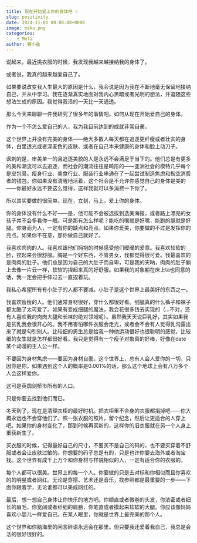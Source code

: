```yaml
---
title: 现在开始爱上你的身体吧 ✨
slug: positivity
date: 2024-11-01 00:00:00+0000
image: miku.png
categories:
    - Meta
author: 赛小盐
---
```


说起来，最近挑衣服的时候，我发现我越来越接纳我的身体了。

或者说，我真的越来越爱自己了。

如果要说改变我人生最大的原因是什么，我会说是因为我在不断地毫无保留地接纳自己，并从中学习。我在逐渐真实地面对我内心黑暗或者光明的想法，并追随这些想法生成的原因。我觉得我活的一天比一天通透。

那么今天来聊聊一件我研究了很多年的事情吧。如何从现在开始爱自己的身体。

作为一个不怎么爱自己的人，我为我目前达到的成就非常自豪。

这个世界上并没有完美的身体——绝大多数人每天都在追逐更纤瘦或者壮实的身体，白里透光或者深麦色的皮肤、或者在自己本来健康的身体和脸上动刀子。

讽刺的是，审美单一的且追逐美貌的人是永远不会满足于当下的。他们总是有更多的美和潮流可以去追逐，而社会的潮流往往是畸形的——亚洲社会的模特几乎每个是皮包骨。瘦身行业、美食行业、服装行业串通在了一起尝试制造焦虑和掏空消费者的钱包。你如果没有清醒地活着，这个社会是不允许你感觉自己的身体是美的——你最好永远不要这么觉得，这样我就可以多消费一下你了。

所以其实要做的很简单。现在，立刻，马上，爱上你的身体。

你的身体没有什么不好——是，他可能不会被选拔到选美海报，或者路上漂亮的女孩子并不会多看你一眼。可是那有怎么样呢？能吃的嘴就是好嘴，能跑的腿就是好腿。你身而为人，一定有你的缺点和亮点。如果你爱美，你要做的不过是发挥你的亮点。如果你不在意，那你做自己就好了。

我喜欢肉肉的人。我喜欢跟他们拥抱的时候感受他们暖暖的爱意。我喜欢软软的脸，捏起来会很舒服。胸是一个好东西，不管男女，我都觉得很可爱。我最喜欢的是肉肉的肚子。他们总是因为自己的大肚子而自卑，可是我的天呐，肉肉的肚子躺上去像一片云一样，软软的捏起来真的好舒服。如果我的对象躺在床上ta也同意的话，我一定会把手伸过去一直捏着玩。

我私心希望所有有小肚子的人都不要减。小肚子是这个世界上最美好的东西之一。

我喜欢瘦瘦的人。他们通常身材很好，穿什么都很好看。细腿真的什么裤子和袜子都太酷了太可爱了。如果有变成细腿的魔法，我会花很多钱去实现的（…不对，还有人喜欢我的肉肉大腿和长袜的绝对领域呢）。虽然我天天说巨乳好，其实如果我是贫乳我会很开心的。我不用害怕哪件衣服会走光，或者会不会有人觉得乳沟露出来了就是勾引别人。比较细的男生总是给我一种他运动很好也很聪明的感觉，比较细的女生就是怎样都很好看。我只是觉得有一个瘦子对象真的好棒，好像在date某个动漫的主人公一样。

不要因为身材焦虑——要因为身材自豪。这个世界上，总有人会人爱你的一切，只因你是你。如果遇到这个人的概率是0.001%的话，那么这个地球上会有八万多个人会这样爱你。

这可是英国剑桥市所有的人口。

只是你要去找到他们而已。

冬天到了，现在是清理衣柜的最好时机。把衣柜里不合身的衣服都捐掉吧——你大概永远也不会穿他们了。照一张衣服的照片，留个纪念，然后让更适合的人穿上吧。如果你的身材变化了，那到时候再买新的，这样你的旧衣服就在另一个人身上重获新生了。

买衣服的时候，记得量好自己的尺寸，不要买不是自己的码的，也不要买穿着不舒服或者会让皮肤过敏的。你想要的码子总是有的，只是也许你要去海外或者淘宝找。这个世界有成千上万个和你身材与样貌相似的人，一定有适合你的衣服的。

每个人都可以很美。世界上的每一个人。你要做的只是去对标和你相似而且你喜欢的的明星或者网红。无论是穿搭、艺术还是音乐，找参照都是最重要的一步——下面你跟着学，无论谁都可以美成网红的。

最后，想一想自己身体让你快乐的地方吧。你顺直或者微卷的头发，你浓密或者细长的眉毛，你宽阔或者纤细的肩膀，你笔直或者摸起来软软的大腿。你应该像妈妈喜欢小婴儿一样爱自己。在某人眼里，你就是世界上最完美的那个人。

这个世界和你脑海里的闲言碎语永远会在那里。但只要我还爱着我自己，我总是会活的很好很好的。